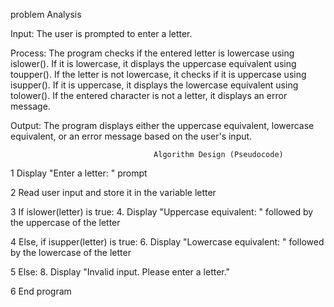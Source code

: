  problem Analysis

Input: The user is prompted to enter a letter.

Process: The program checks if the entered letter is lowercase using islower(). If it is lowercase, it displays the uppercase equivalent using toupper(). If the letter is not lowercase, it checks if it is uppercase using isupper(). If it is uppercase, it displays the lowercase equivalent using tolower(). If the entered character is not a letter, it displays an error message.

Output: The program displays either the uppercase equivalent, lowercase equivalent, or an error message based on the user's input.

                                    Algorithm Design (Pseudocode)

1 Display "Enter a letter: " prompt

2 Read user input and store it in the variable letter

3 If islower(letter) is true: 4. Display "Uppercase equivalent: " followed by the uppercase of the letter

4 Else, if isupper(letter) is true: 6. Display "Lowercase equivalent: " followed by the lowercase of the letter

5 Else: 8. Display "Invalid input. Please enter a letter."

6 End program
